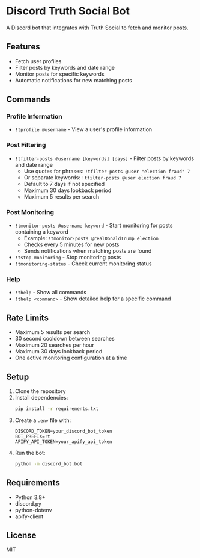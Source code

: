 # Discord Truth Social Bot

A Discord bot that integrates with Truth Social to fetch and monitor posts.

## Features

- Fetch user profiles
- Filter posts by keywords and date range
- Monitor posts for specific keywords
- Automatic notifications for new matching posts

## Commands

### Profile Information
- `!tprofile @username` - View a user's profile information

### Post Filtering
- `!tfilter-posts @username [keywords] [days]` - Filter posts by keywords and date range
  - Use quotes for phrases: `!tfilter-posts @user "election fraud" 7`
  - Or separate keywords: `!tfilter-posts @user election fraud 7`
  - Default to 7 days if not specified
  - Maximum 30 days lookback period
  - Maximum 5 results per search

### Post Monitoring
- `!tmonitor-posts @username keyword` - Start monitoring for posts containing a keyword
  - Example: `!tmonitor-posts @realDonaldTrump election`
  - Checks every 5 minutes for new posts
  - Sends notifications when matching posts are found
- `!tstop-monitoring` - Stop monitoring posts
- `!tmonitoring-status` - Check current monitoring status

### Help
- `!thelp` - Show all commands
- `!thelp <command>` - Show detailed help for a specific command

## Rate Limits
- Maximum 5 results per search
- 30 second cooldown between searches
- Maximum 20 searches per hour
- Maximum 30 days lookback period
- One active monitoring configuration at a time

## Setup

1. Clone the repository
2. Install dependencies:
   ```bash
   pip install -r requirements.txt
   ```
3. Create a `.env` file with:
   ```
   DISCORD_TOKEN=your_discord_bot_token
   BOT_PREFIX=!t
   APIFY_API_TOKEN=your_apify_api_token
   ```
4. Run the bot:
   ```bash
   python -m discord_bot.bot
   ```

## Requirements
- Python 3.8+
- discord.py
- python-dotenv
- apify-client

## License
MIT 